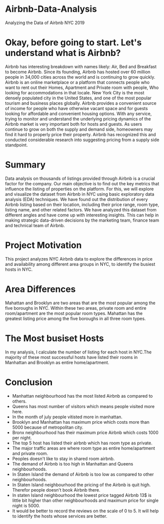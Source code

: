 # Airbnb-Data-Analysis
Analyzing the Data of Airbnb NYC 2019


# Okay, before going to start. Let's understand what is Airbnb?
Airbnb has interesting breakdown with names likely: Air, Bed and Breakfast to become Airbnb. Since its founding, Airbnb has hosted over 60 million people in 34,000 cities across the world and is continuing to grow quickly. Airbnb is an online marketplace or a platform that connects people who want to rent out their Homes, Apartment and Private room with people, Who looking for accommodations in that locale. New York City is the most densely populated city in the United States, and one of the most popular tourism and business places globally. Airbnb provides a convenient source of income for people who have otherwise vacant space and for guests looking for affordable and convenient housing options. With any service, trying to monitor and understand the underlying pricing dynamics of the Airbnb market is very important both for hosts and guests. As users continue to grow on both the supply and demand side, homeowners may find it hard to properly price their property. Airbnb has recognized this and conducted considerable research into suggesting pricing from a supply side standpoint.

# Summary
Data analysis on thousands of listings provided through Airbnb is a crucial factor for the company. Our main objective is to find out the key metrics that influence the listing of properties on the platform. For this, we will explore and visualize the dataset from Airbnb in NYC using basic exploratory data analysis (EDA) techniques. We have found out the distribution of every Airbnb listing based on their location, including their price range, room type, listing name, and other related factors. We have analyzed this dataset from different angles and have come up with interesting insights. This can help in making strategic data-driven decisions by the marketing team, finance team and technical team of Airbnb.

# Project Motivation
This project analyzes NYC Airbnb data to explore the differences in price and availability among different area groups in NYC, to identify the busiest hosts in NYC.

# Area Differences
Mahattan and Brooklyn are two areas that are the most popular among the five boroughs in NYC. Within these two areas, private room and entire room/apartment are the most popular room types. Mahattan has the greatest listing price among the five boroughs in all three room types.

# The Most busiset Hosts
In my analysis, I calculate the number of listing for each host in NYC.The majority of these most successful hosts have listed their rooms in Manhattan and Brooklyn as entire home/apartment.

# Conclusion
*   Manhattan neighbourhood has the most listed Airbnb as compared to others.
*   Queens has most number of visitors which means people visited more here.
*   In the month of july people vitisted more in manhattan.
*   Brooklyn and Manhattan has maximum price which costs more than 5000 because of metropolitan city.
*   Bronx neighbourhood has their maximum price Airbnb which costs 1000 per night.
*   The top 5 host has listed their airbnb which has room type as private.
*   The major traffic areas are where room type as entire home/apartment and private room.
*   Peoples doesn't like to stay in shared room airbnb.
*   The demand of Airbnb is too high in Manhattan and Queens neighbourhoods.
*   In Staten Island the demand of Airbnb is too low as compared to other neighbourhoods.
*   In Staten Island neighbourhood the pricing of the Airbnb is quit high. Therefor people doesn't book Airbnb there.
*   In staten Island neighbourhood the lowest price tagged Airbnb 13$ is little bit higher than other neighbourhoods and maximum price for single night is 5000.
*   It would be better to record the reviews on the scale of 0 to 5. It will help to identify the hosts whose services are better.
